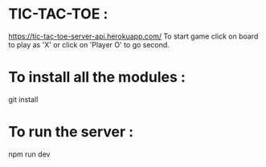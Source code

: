 # TIC-TAC-TOE : 
https://tic-tac-toe-server-api.herokuapp.com/
To start game click on board to play as 'X' or click on 'Player O' to go second.

# To install all the modules :
git install
# To run the server :
npm run dev

